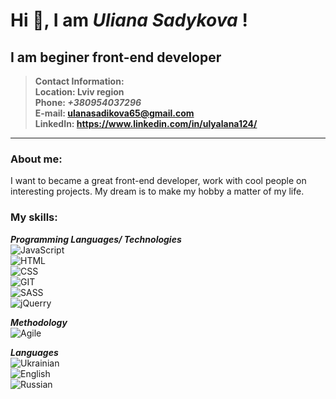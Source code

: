 # Hi 👋, I am *Uliana Sadykova* !
## I am beginer front-end developer
>**Contact Information:**  
**Location: Lviv region**  
**Phone: _+380954037296_**  
**E-mail: ulanasadikova65@gmail.com**  
**LinkedIn: https://www.linkedin.com/in/ulyalana124/**  
  
--- 
### About me:  
  I want to became a great front-end developer, work with cool people on interesting projects.
My dream is to make my hobby a matter of my life.
 
### My skills:  
**_Programming Languages/ Technologies_**  
![JavaScript](https://img.shields.io/badge/-JavaScript-090909?style=plastic&logo=JavaScript)  
![HTML](https://img.shields.io/badge/-HTML-090909?style=plastic&logo=html5)  
![CSS](https://img.shields.io/badge/-CSS-090909?style=plastic&logo=css3)  
![GIT](https://img.shields.io/badge/-GIT-090909?style=plastic&logo=git)  
![SASS](https://img.shields.io/badge/-SASS-090909?style=plastic&logo=sass)  
![jQuerry](https://img.shields.io/badge/-jQuerry-090909?style=plastic&logo=jquerry)

**_Methodology_**  
![Agile](https://img.shields.io/badge/-Agile-090909?style=plastic&logo=agile)  

**_Languages_**  
![Ukrainian](https://img.shields.io/badge/Ukrainian-native-yellowgreen)  
![English](https://img.shields.io/badge/English-intermediate-yellowgreen)  
![Russian](https://img.shields.io/badge/Russian-fluent-yellowgreen)    

